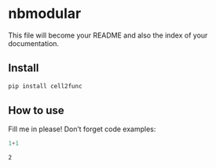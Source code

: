 nbmodular
================

<!-- WARNING: THIS FILE WAS AUTOGENERATED! DO NOT EDIT! -->

This file will become your README and also the index of your
documentation.

## Install

``` sh
pip install cell2func
```

## How to use

Fill me in please! Don’t forget code examples:

``` python
1+1
```

    2

